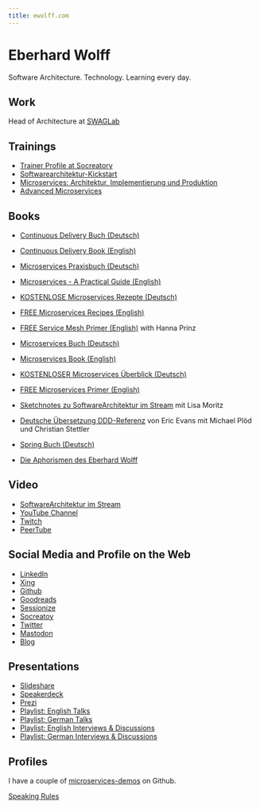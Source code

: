 ```yaml
---
title: ewolff.com
---
```


# Eberhard Wolff

Software Architecture. Technology. Learning every day.

## Work

Head of Architecture at [SWAGLab](https://swaglab.rocks/)

## Trainings

* [Trainer Profile at
  Socreatory](https://www.socreatory.com/de/trainers/eberhard-wolff)
* [Softwarearchitektur-Kickstart](https://www.socreatory.com/de/trainings/arch-kickstart)
* [Microservices: Architektur, Implementierung und
  Produktion](https://www.socreatory.com/de/trainings/microservices)
* [Advanced Microservices](https://www.socreatory.com/de/trainings/advancedms)

## Books

* [Continuous Delivery Buch (Deutsch)](http://continuous-delivery-buch.de)
* [Continuous Delivery Book (English)](http://continuous-delivery-book.com)

* [Microservices Praxisbuch (Deutsch)](http://microservices-praxisbuch.de)
* [Microservices - A Practical Guide (English)](http://practical-microservices.com/) 

* [KOSTENLOSE Microservices Rezepte (Deutsch)](http://microservices-praxisbuch.de/rezepte.html)
* [FREE Microservices Recipes (English)](http://practical-microservices.com/recipes.html)

* [FREE Service Mesh Primer (English)](https://leanpub.com/service-mesh-primer) with Hanna Prinz

* [Microservices Buch (Deutsch)](http://microservices-buch.de)
* [Microservices Book (English)](http://microservices-book.com)

* [KOSTENLOSER Microservices Überblick (Deutsch)](http://microservices-buch.de/ueberblick.html)
* [FREE Microservices Primer (English)](http://microservices-book.com/primer.html)

* [Sketchnotes zu SoftwareArchitektur im
  Stream](https://software-architektur.tv/sketchnote-buch) mit Lisa Moritz

* [Deutsche Übersetzung DDD-Referenz](https://ddd-referenz.de/) von Eric Evans mit Michael Plöd und Christian Stettler

* [Spring Buch (Deutsch)](https://www.goodreads.com/book/show/13056315-spring-3)
* [Die Aphorismen des Eberhard Wolff](https://entwickler.de/karriere/die-aphorismen-des-eberhard-wolff/)

## Video

* [SoftwareArchitektur im Stream](https://software-architektur.tv)
* [YouTube
  Channel](https://youtube.com/@EberhardWolff)
* [Twitch](https://www.twitch.tv/ebrwolff)
* [PeerTube](https://tube.tchncs.de/a/eberhard_wolff/video-channels)

## Social Media and Profile on the Web

  * [LinkedIn](https://www.linkedin.com/in/eberhardwolff/)
  * [Xing](https://www.xing.com/profile/Eberhard_Wolff)
  * [Github](https://github.com/ewolff)
  * [Goodreads](https://goodreads.com/author/show/111923.Eberhard_Wolff)
  * [Sessionize](https://sessionize.com/EberhardWolff/)
  * [Socreatoy](https://www.socreatory.com/de/trainers/eberhard-wolff)
  * [Twitter](https://twitter.com/ewolff)
  * <a rel="me" href="https://mastodon.social/@ewolff">Mastodon</a>
  * [Blog](http://www.heise.de/developer/Continuous-Architecture-2687847.html)
  
## Presentations

 * [Slideshare](http://www.slideshare.net/ewolff/presentations)
 * [Speakerdeck](https://speakerdeck.com/ewolff)
 * [Prezi](https://prezi.com/user/ewolff/)
 * [Playlist: English Talks](https://www.youtube.com/playlist?list=PLeXlULyOtEndP47qFtSoVevPoZ2D1h55X)
 * [Playlist: German Talks](https://www.youtube.com/playlist?list=PLeXlULyOtEnc90Ix0WwT1YPPnQKeGy4CP)
 * [Playlist: English Interviews & Discussions](https://www.youtube.com/playlist?list=PLeXlULyOtEneFtbnf0bTy5aY7DSJ6PsGq)
 * [Playlist: German Interviews & Discussions](https://www.youtube.com/playlist?list=PLeXlULyOtEnfASazcsQz9iGPkuLdbLdl3)

## Profiles
  
I have a couple of [microservices-demos](microservices-demos.html) on Github.

[Speaking Rules](speaking-rules.html)
